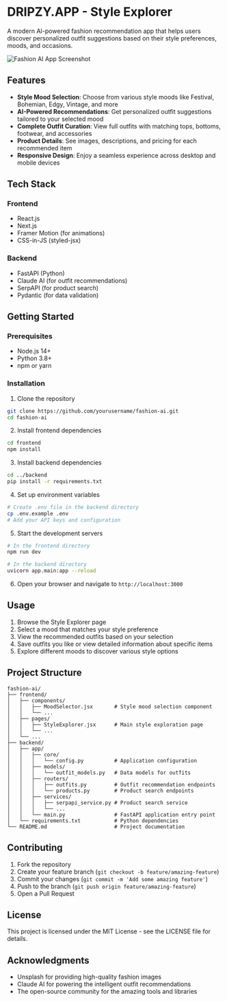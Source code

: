 # DRIPZY.APP  - Style Explorer

A modern AI-powered fashion recommendation app that helps users discover personalized outfit suggestions based on their style preferences, moods, and occasions.

![Fashion AI App Screenshot](https://images.unsplash.com/photo-1537832816519-689ad163238b?ixlib=rb-4.0.3&auto=format&fit=crop&w=1200&h=600&q=80)

## Features

- **Style Mood Selection**: Choose from various style moods like Festival, Bohemian, Edgy, Vintage, and more
- **AI-Powered Recommendations**: Get personalized outfit suggestions tailored to your selected mood
- **Complete Outfit Curation**: View full outfits with matching tops, bottoms, footwear, and accessories
- **Product Details**: See images, descriptions, and pricing for each recommended item
- **Responsive Design**: Enjoy a seamless experience across desktop and mobile devices

## Tech Stack

### Frontend
- React.js
- Next.js
- Framer Motion (for animations)
- CSS-in-JS (styled-jsx)

### Backend
- FastAPI (Python)
- Claude AI (for outfit recommendations)
- SerpAPI (for product search)
- Pydantic (for data validation)

## Getting Started

### Prerequisites
- Node.js 14+
- Python 3.8+
- npm or yarn

### Installation

1. Clone the repository
```bash
git clone https://github.com/yourusername/fashion-ai.git
cd fashion-ai
```

2. Install frontend dependencies
```bash
cd frontend
npm install
```

3. Install backend dependencies
```bash
cd ../backend
pip install -r requirements.txt
```

4. Set up environment variables
```bash
# Create .env file in the backend directory
cp .env.example .env
# Add your API keys and configuration
```

5. Start the development servers
```bash
# In the frontend directory
npm run dev

# In the backend directory
uvicorn app.main:app --reload
```

6. Open your browser and navigate to `http://localhost:3000`

## Usage

1. Browse the Style Explorer page
2. Select a mood that matches your style preference
3. View the recommended outfits based on your selection
4. Save outfits you like or view detailed information about specific items
5. Explore different moods to discover various style options

## Project Structure

```
fashion-ai/
├── frontend/
│   ├── components/
│   │   ├── MoodSelector.jsx       # Style mood selection component
│   │   └── ...
│   ├── pages/
│   │   ├── StyleExplorer.jsx      # Main style exploration page
│   │   └── ...
│   └── ...
├── backend/
│   ├── app/
│   │   ├── core/
│   │   │   └── config.py          # Application configuration
│   │   ├── models/
│   │   │   └── outfit_models.py   # Data models for outfits
│   │   ├── routers/
│   │   │   ├── outfits.py         # Outfit recommendation endpoints
│   │   │   └── products.py        # Product search endpoints
│   │   ├── services/
│   │   │   ├── serpapi_service.py # Product search service
│   │   │   └── ...
│   │   └── main.py                # FastAPI application entry point
│   └── requirements.txt           # Python dependencies
└── README.md                      # Project documentation
```

## Contributing

1. Fork the repository
2. Create your feature branch (`git checkout -b feature/amazing-feature`)
3. Commit your changes (`git commit -m 'Add some amazing feature'`)
4. Push to the branch (`git push origin feature/amazing-feature`)
5. Open a Pull Request

## License

This project is licensed under the MIT License - see the LICENSE file for details.

## Acknowledgments

- Unsplash for providing high-quality fashion images
- Claude AI for powering the intelligent outfit recommendations
- The open-source community for the amazing tools and libraries 
